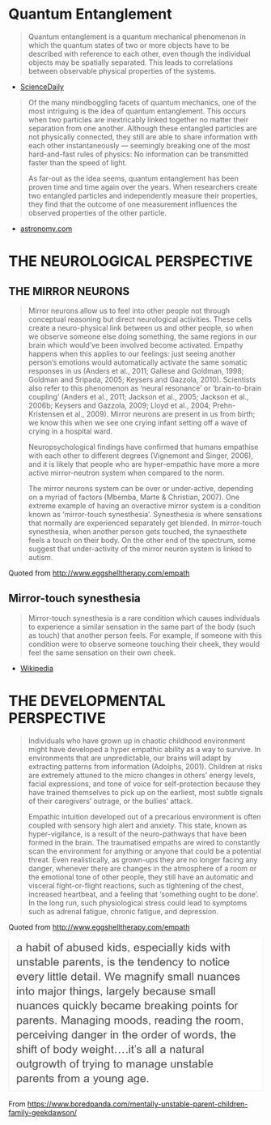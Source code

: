 <!-- TITLE: Science -->
<!-- SUBTITLE: The current scientific data on empaths -->

# Quantum Entanglement

> Quantum entanglement is a quantum mechanical phenomenon in which the quantum states of two or more objects have to be described with reference to each other, even though the individual objects may be spatially separated. This leads to correlations between observable physical properties of the systems.

- [ScienceDaily](https://www.sciencedaily.com/terms/quantum_entanglement.htm)

> Of the many mindboggling facets of quantum mechanics, one of the most intriguing is the idea of quantum entanglement. This occurs when two particles are inextricably linked together no matter their separation from one another. Although these entangled particles are not physically connected, they still are able to share information with each other instantaneously — seemingly breaking one of the most hard-and-fast rules of physics: No information can be transmitted faster than the speed of light. 
>
> As far-out as the idea seems, quantum entanglement has been proven time and time again over the years. When researchers create two entangled particles and independently measure their properties, they find that the outcome of one measurement influences the observed properties of the other particle.

- [astronomy.com](http://www.astronomy.com/news/2018/08/distant-quasars-confirm-quantum-entanglement)
# THE NEUROLOGICAL PERSPECTIVE

## THE MIRROR NEURONS
> Mirror neurons allow us to feel into other people not through conceptual reasoning but direct neurological activities. These cells create a neuro-physical link between us and other people, so when we observe someone else doing something, the same regions in our brain which would’ve been involved become activated.  Empathy happens when this applies to our feelings: just seeing another person’s emotions would automatically activate the same somatic responses in us (Anders et al., 2011; Gallese and Goldman, 1998; Goldman and Sripada, 2005; Keysers and Gazzola, 2010). Scientists also refer to this phenomenon as ‘neural resonance’ or ‘brain-to-brain coupling’  (Anders et al., 2011; Jackson et al., 2005; Jackson et al., 2006b; Keysers and Gazzola, 2009; Lloyd et al., 2004; Prehn-Kristensen et al., 2009).  Mirror neurons are present in us from birth; we know this when we see one crying infant setting off a wave of crying in a hospital ward.   
> 
>  
> 
> Neuropsychological findings have confirmed that humans empathise with each other to different degrees (Vignemont and  Singer, 2006), and it is likely that people who are hyper-empathic have more a more active mirror-neutron system when compared to the norm.
> 
>  
> 
> The mirror neurons system can be over or under-active, depending on a myriad of factors (Mbemba, Marte & Christian, 2007).   One extreme example of having an overactive mirror system is a condition known as ‘mirror-touch synesthesia’. Synesthesia is where sensations that normally are experienced separately get blended. In mirror-touch synesthesia, when another person gets touched, the synaesthete feels a touch on their body.  On the other end of the spectrum, some suggest that under-activity of the mirror neuron system is linked to autism. 

Quoted from http://www.eggshelltherapy.com/empath

## Mirror-touch synesthesia
> Mirror-touch synesthesia is a rare condition which causes individuals to experience a similar sensation in the same part of the body (such as touch) that another person feels. For example, if someone with this condition were to observe someone touching their cheek, they would feel the same sensation on their own cheek.

- [Wikipedia](https://en.wikipedia.org/wiki/Mirror-touch_synesthesia)

# THE DEVELOPMENTAL PERSPECTIVE
> Individuals who have grown up in chaotic childhood environment might have developed a hyper empathic ability as a way to survive.  In environments that are unpredictable, our brains will adapt by extracting patterns from information (Adolphs, 2001). Children at risks are extremely attuned to the micro changes in others’ energy levels, facial expressions, and tone of voice for self-protection because they have trained themselves to pick up on the earliest, most subtle signals of their caregivers’ outrage, or the bullies’ attack.  
> 
> Empathic intuition developed out of a precarious environment is often coupled with sensory high alert and anxiety. This state, known as hyper-vigilance, is a result of the neuro-pathways that have been formed in the brain. The traumatised empaths are wired to constantly scan the environment for anything or anyone that could be a potential threat.  Even realistically, as grown-ups they are no longer facing any danger, whenever there are changes in the atmosphere of a room or the emotional tone of other people, they still have an automatic and visceral fight-or-flight reactions, such as tightening of the chest, increased heartbeat, and a feeling that ‘something ought to be done’. In the long run, such physiological stress could lead to symptoms such as adrenal fatigue, chronic fatigue, and depression. 

Quoted from http://www.eggshelltherapy.com/empath

![Mentally Unstable Parent Children Family Geekdawson 5 B 9237329 A 4 Ec 700](/uploads/mentally-unstable-parent-children-family-geekdawson-5-b-9237329-a-4-ec-700.jpg "Mentally Unstable Parent Children Family Geekdawson 5 B 9237329 A 4 Ec 700")

From https://www.boredpanda.com/mentally-unstable-parent-children-family-geekdawson/